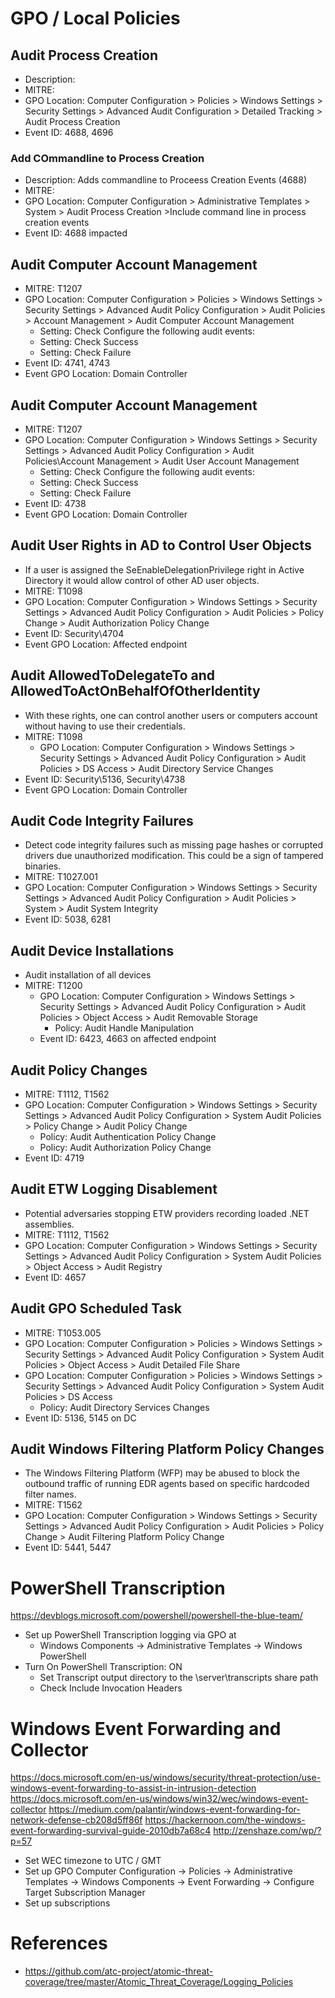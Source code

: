 ﻿# GPO / Local Policies

## Audit Process Creation
- Description: 
- MITRE: 
- GPO Location: Computer Configuration > Policies > Windows Settings > Security Settings > Advanced Audit Configuration > Detailed Tracking > Audit Process Creation
- Event ID: 4688, 4696


### Add COmmandline to Process Creation
- Description: Adds commandline to Proceess Creation Events (4688)
- MITRE: 
- GPO Location: Computer Configuration > Administrative Templates > System > Audit Process Creation >Include command line in process creation events
- Event ID: 4688 impacted


## Audit Computer Account Management
- MITRE: T1207
- GPO Location: Computer Configuration > Policies > Windows Settings > Security Settings > Advanced Audit Policy Configuration > Audit Policies > Account Management > Audit Computer Account Management
    - Setting: Check Configure the following audit events:
    - Setting: Check Success
    - Setting: Check Failure
- Event ID: 4741, 4743
- Event GPO Location: Domain Controller


## Audit Computer Account Management
- MITRE: T1207
- GPO Location: Computer Configuration > Windows Settings > Security Settings > Advanced Audit Policy Configuration > Audit Policies\Account Management > Audit User Account Management
    - Setting: Check Configure the following audit events:
    - Setting: Check Success
    - Setting: Check Failure
- Event ID: 4738
- Event GPO Location: Domain Controller


## Audit User Rights in AD to Control User Objects
- If a user is assigned the SeEnableDelegationPrivilege right in Active Directory it would allow control of other AD user objects.
- MITRE: T1098
- GPO Location: Computer Configuration > Windows Settings > Security Settings > Advanced Audit Policy Configuration > Audit Policies > Policy Change > Audit Authorization Policy Change
- Event ID: Security\4704
- Event GPO Location: Affected endpoint


## Audit AllowedToDelegateTo and AllowedToActOnBehalfOfOtherIdentity
-  With these rights, one can control another users or computers account without having to use their credentials.
- MITRE: T1098
  - GPO Location: Computer Configuration > Windows Settings > Security Settings > Advanced Audit Policy Configuration > Audit Policies > DS Access > Audit Directory Service Changes
- Event ID: Security\5136, Security\4738
- Event GPO Location: Domain Controller


## Audit Code Integrity Failures
- Detect code integrity failures such as missing page hashes or corrupted drivers due unauthorized modification. This could be a sign of tampered binaries.
- MITRE: T1027.001
- GPO Location: Computer Configuration > Windows Settings > Security Settings > Advanced Audit Policy Configuration > Audit Policies > System > Audit System Integrity
- Event ID: 5038, 6281


## Audit Device Installations
- Audit installation of all devices
- MITRE: T1200
  - GPO Location: Computer Configuration > Windows Settings > Security Settings > Advanced Audit Policy Configuration > Audit Policies > Object Access > Audit Removable Storage
    - Policy: Audit Handle Manipulation
  - Event ID: 6423, 4663 on affected endpoint


## Audit Policy Changes
- MITRE: T1112, T1562
- GPO Location: Computer Configuration > Windows Settings > Security Settings > Advanced Audit Policy Configuration > System Audit Policies > Policy Change > Audit Policy Change
  - Policy: Audit Authentication Policy Change
  - Policy: Audit Authorization Policy Change
- Event ID: 4719


## Audit ETW Logging Disablement
- Potential adversaries stopping ETW providers recording loaded .NET assemblies.
- MITRE: T1112, T1562
- GPO Location: Computer Configuration > Windows Settings > Security Settings > Advanced Audit Policy Configuration > System Audit Policies > Object Access > Audit Registry
- Event ID: 4657


## Audit GPO Scheduled Task
- MITRE: T1053.005
- GPO Location:  Computer Configuration > Policies > Windows Settings > Security Settings > Advanced Audit Policy Configuration > System Audit Policies > Object Access > Audit Detailed File Share
- GPO Location:  Computer Configuration > Policies > Windows Settings > Security Settings > Advanced Audit Policy Configuration > System Audit Policies > DS Access
  - Policy: Audit Directory Services Changes
- Event ID: 5136, 5145 on DC


## Audit Windows Filtering Platform Policy Changes
- The Windows Filtering Platform (WFP) may be abused to block the outbound traffic of running EDR agents based on specific hardcoded filter names.
- MITRE: T1562
- GPO Location: Computer Configuration > Windows Settings > Security Settings > Advanced Audit Policy Configuration > Audit Policies > Policy Change > Audit Filtering Platform Policy Change
- Event ID: 5441, 5447


# PowerShell Transcription
https://devblogs.microsoft.com/powershell/powershell-the-blue-team/

- Set up PowerShell Transcription logging via GPO at
  - Windows Components -> Administrative Templates -> Windows PowerShell
- Turn On PowerShell Transcription: ON
  - Set Transcript output directory to the \\server\transcripts share path
  - Check Include Invocation Headers

# Windows Event Forwarding and Collector
https://docs.microsoft.com/en-us/windows/security/threat-protection/use-windows-event-forwarding-to-assist-in-intrusion-detection
https://docs.microsoft.com/en-us/windows/win32/wec/windows-event-collector
https://medium.com/palantir/windows-event-forwarding-for-network-defense-cb208d5ff86f
https://hackernoon.com/the-windows-event-forwarding-survival-guide-2010db7a68c4
http://zenshaze.com/wp/?p=57

- Set WEC timezone to UTC / GMT
- Set up GPO Computer Configuration → Policies → Administrative Templates → Windows Components → Event Forwarding → Configure Target Subscription Manager
- Set up subscriptions

# References
- https://github.com/atc-project/atomic-threat-coverage/tree/master/Atomic_Threat_Coverage/Logging_Policies